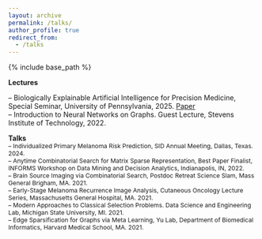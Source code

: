 ```yaml
---
layout: archive
permalink: /talks/
author_profile: true
redirect_from:
  - /talks
---
```


{% include base_path %}

**Lectures**    
<span style="font-size:0.87em;">
<!-- – Data analysis course. StatStart, a computational program for high school students,     -->
– Biologically Explainable Artificial Intelligence for Precision Medicine, Special Seminar, University of Pennsylvania, 2025. 
[Paper](https://events.med.upenn.edu/dbei/event/783950-dbei-special-seminar-division-of-informatics)         
– Introduction to Neural Networks on Graphs. Guest Lecture, Stevens Institute of Technology, 2022.
</span>

**Talks**    
<span style="font-size:0.87em;">
– Individualized Primary Melanoma Risk Prediction, SID Annual Meeting, Dallas, Texas. 2024.    
– Anytime Combinatorial Search for Matrix Sparse Representation, Best Paper Finalist, INFORMS Workshop on Data Mining and Decision Analytics, Indianapolis, IN, 2022.       
– Brain Source Imaging via Combinatorial Search, Postdoc Retreat Science Slam, Mass General Brigham, MA. 2021.    
– Early-Stage Melanoma Recurrence Image Analysis, Cutaneous Oncology Lecture Series, Massachusetts General Hospital, MA. 2021.    
– Modern Approaches to Classical Selection Problems. Data Science and Engineering Lab, Michigan State University, MI. 2021.    
– Edge Sparsification for Graphs via Meta Learning, Yu Lab, Department of Biomedical Informatics, Harvard Medical School, MA. 2021.
</span>

